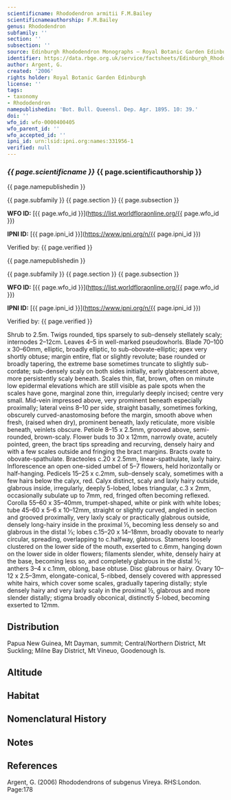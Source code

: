 ```yaml
---
scientificname: Rhododendron armitii F.M.Bailey
scientificnameauthorship: F.M.Bailey
genus: Rhododendron
subfamily: ''
section: ''
subsection: ''
source: Edinburgh Rhododendron Monographs – Royal Botanic Garden Edinburgh
identifier: https://data.rbge.org.uk/service/factsheets/Edinburgh_Rhododendron_Monographs.xhtml
author: Argent, G.
created: '2006'
rights holder: Royal Botanic Garden Edinburgh
license: ''
tags:
- taxonomy
- Rhododendron
namepublishedin: 'Bot. Bull. Queensl. Dep. Agr. 1895. 10: 39.'
doi: ''
wfo_id: wfo-0000400405
wfo_parent_id: ''
wfo_accepted_id: ''
ipni_id: urn:lsid:ipni.org:names:331956-1
verified: null
---
```

### _{{ page.scientificname }}_ {{ page.scientificauthorship }}
 {{ page.namepublishedin }}

{{ page.subfamily }} {{ page.section }} {{ page.subsection }}

**WFO ID:** [{{ page.wfo_id }}](https://list.worldfloraonline.org/{{ page.wfo_id }})

**IPNI ID:** [{{ page.ipni_id }}](https://www.ipni.org/n/{{ page.ipni_id }})

Verified by: {{ page.verified }}

 {{ page.namepublishedin }}

{{ page.subfamily }} {{ page.section }} {{ page.subsection }}

**WFO ID:** [{{ page.wfo_id }}](https://list.worldfloraonline.org/{{ page.wfo_id }})

**IPNI ID:** [{{ page.ipni_id }}](https://www.ipni.org/n/{{ page.ipni_id }})

Verified by: {{ page.verified }}



Shrub to 2.5m. Twigs rounded, tips sparsely to sub-densely stellately scaly; internodes 2–12cm. Leaves 4–5 in well-marked pseudowhorls. Blade 70–100 x 30–60mm, elliptic, broadly elliptic, to sub-obovate-elliptic; apex very shortly obtuse; margin entire, flat or slightly revolute; base rounded or broadly tapering, the extreme base sometimes truncate to slightly sub-cordate; sub-densely scaly on both sides initially, early glabrescent above, more persistently scaly beneath. Scales thin, flat, brown, often on minute low epidermal elevations which are still visible as pale spots when the scales have gone, marginal zone thin, irregularly deeply incised; centre very small. Mid-vein impressed above, very prominent beneath especially proximally; lateral veins 8–10 per side, straight basally, sometimes forking, obscurely curved-anastomosing before the margin, smooth above when fresh, (raised when dry), prominent beneath, laxly reticulate, more visible beneath, veinlets obscure. Petiole 8–15 x 2.5mm, grooved above, semi-rounded, brown-scaly. Flower buds to 30 x 12mm, narrowly ovate, acutely pointed, green, the bract tips spreading and recurving, densely hairy and with a few scales outside and fringing the bract margins. Bracts ovate to obovate-spathulate. Bracteoles c.20 x 2.5mm, linear-spathulate, laxly hairy. Inflorescence an open one-sided umbel of 5–7 flowers, held horizontally or half-hanging. Pedicels 15–25 x c.2mm, sub-densely scaly, sometimes with a few hairs below the calyx, red. Calyx distinct, scaly and laxly hairy outside, glabrous inside, irregularly, deeply 5-lobed, lobes triangular, c.3 x 2mm, occasionally subulate up to 7mm, red, fringed often becoming reflexed. Corolla 55–60 x 35–40mm, trumpet-shaped, white or pink with white lobes; tube 45–60 x 5–6 x 10–12mm, straight or slightly curved, angled in section and grooved proximally, very laxly scaly or practically glabrous outside, densely long-hairy inside in the proximal 1⁄3, becoming less densely so and glabrous in the distal 1⁄3; lobes c.15–20 x 14–18mm, broadly obovate to nearly circular, spreading, overlapping to c.halfway, glabrous. Stamens loosely clustered on the lower side of the mouth, exserted to c.6mm, hanging down on the lower side in older flowers; filaments slender, white, densely hairy at the base, becoming less so, and completely glabrous in the distal 1⁄3; anthers 3–4 x c.1mm, oblong, base obtuse. Disc glabrous or hairy. Ovary 10–12 x 2.5–3mm, elongate-conical, 5-ribbed, densely covered with appressed white hairs, which cover some scales, gradually tapering distally; style densely hairy and very laxly scaly in the proximal ½, glabrous and more slender distally; stigma broadly obconical, distinctly 5-lobed, becoming exserted to 12mm.

## Distribution
Papua New Guinea, Mt Dayman, summit; Central/Northern District, Mt Suckling; Milne Bay District, Mt Vineuo, Goodenough Is.

## Altitude


## Habitat


## Nomenclatural History

                       
## Notes


## References

Argent, G. (2006) Rhododendrons of subgenus Vireya. RHS:London. Page:178
